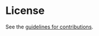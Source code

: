 # License

See the
[guidelines for contributions](https://github.com/wilaw/CAT-4-MOQT/blob/main/CONTRIBUTING.md).
